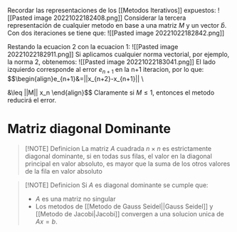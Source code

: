Recordar las representaciones de los [[Metodos Iterativos]] expuestos:
![[Pasted image 20221022182408.png]]
Considerar la tercera representación de cualquier metodo en base a una matriz $M$ y un vector $\hat{b}$.
Con dos iteraciones se tiene que:
![[Pasted image 20221022182842.png]]

Restando la ecuacion $2$ con la ecuacion $1$:
![[Pasted image 20221022182911.png]]
Si aplicamos cualquier norma vectorial, por ejemplo, la norma 2, obtenemos:
![[Pasted image 20221022183041.png]]
El lado izquierdo corresponde al error $e_{n+1}$  en la n+1 iteracion, por lo que:
$$\begin{align}e_{n+1}&=||x_{n+2}-x_{n+1}|| \\ 

&\leq ||M|| x_n
\end{align}$$
Claramente si $M\leq1$, entonces el metodo reducirá el error.

# Matriz diagonal Dominante

>[!NOTE] Definicion
>La matriz $A$ cuadrada $n\times n$ es estrictamente diagonal dominante, si en todas sus filas, el valor en  la diagonal principal en valor absoluto, es mayor que la suma de los otros valores de la fila en valor absoluto

>[!NOTE] Definicion
>Si $A$ es diagonal dominante se cumple que:
>- $A$ es una matriz no singular
>- Los metodos de [[Metodo de Gauss Seidel||Gauss Seidel]] y [[Metodo de Jacobi|Jacobi]] convergen a una solucion unica de $Ax=b$.



